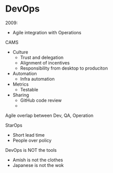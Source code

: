 # DevOps

2009:
- Agile integration with Operations

CAMS
- Culture
  - Trust and delegation
  - Alignment of incentives
  - Responsibility from desktop to produciton
- Automation
  - Infra automation
- Metrics
  - Testable
- Sharing
  - GitHub code review
  -

Agile overlap between Dev, QA, Operation

StarOps

- Short lead time
- People over policy

DevOps is NOT the tools
- Amish is not the clothes
- Japanese is not the wok
